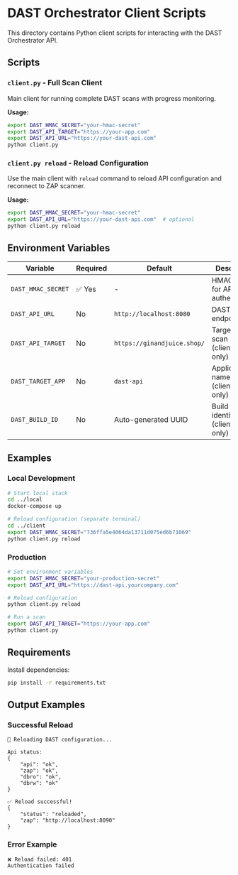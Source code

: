 # DAST Orchestrator Client Scripts

This directory contains Python client scripts for interacting with the DAST Orchestrator API.

## Scripts

### `client.py` - Full Scan Client
Main client for running complete DAST scans with progress monitoring.

**Usage:**
```bash
export DAST_HMAC_SECRET="your-hmac-secret"
export DAST_API_TARGET="https://your-app.com" 
export DAST_API_URL="https://your-dast-api.com"
python client.py
```

### `client.py reload` - Reload Configuration
Use the main client with `reload` command to reload API configuration and reconnect to ZAP scanner.

**Usage:**
```bash
export DAST_HMAC_SECRET="your-hmac-secret"
export DAST_API_URL="https://your-dast-api.com"  # optional
python client.py reload
```

## Environment Variables

| Variable | Required | Default | Description |
|----------|----------|---------|-------------|
| `DAST_HMAC_SECRET` | ✅ Yes | - | HMAC secret for API authentication |
| `DAST_API_URL` | No | `http://localhost:8080` | DAST API endpoint |
| `DAST_API_TARGET` | No | `https://ginandjuice.shop/` | Target URL to scan (client.py only) |
| `DAST_TARGET_APP` | No | `dast-api` | Application name (client.py only) |
| `DAST_BUILD_ID` | No | Auto-generated UUID | Build identifier (client.py only) |

## Examples

### Local Development
```bash
# Start local stack
cd ../local
docker-compose up

# Reload configuration (separate terminal)
cd ../client
export DAST_HMAC_SECRET="736ffa5e4064da13711d075ed6b71069"
python client.py reload
```

### Production
```bash
# Set environment variables
export DAST_HMAC_SECRET="your-production-secret"
export DAST_API_URL="https://dast-api.yourcompany.com"

# Reload configuration
python client.py reload

# Run a scan
export DAST_API_TARGET="https://your-app.com"
python client.py
```

## Requirements

Install dependencies:
```bash
pip install -r requirements.txt
```

## Output Examples

### Successful Reload
```
🔄 Reloading DAST configuration...

Api status:
{
    "api": "ok",
    "zap": "ok",
    "dbro": "ok",
    "dbrw": "ok"
}

✅ Reload successful!
{
    "status": "reloaded",
    "zap": "http://localhost:8090"
}
```

### Error Example
```
❌ Reload failed: 401
Authentication failed
```

